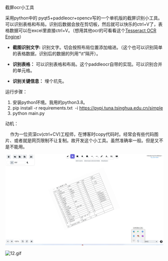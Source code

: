 截屏ocr小工具

采用python中的 pyqt5+paddleocr+opencv写的一个单机版的截屏识别小工具。可以识别表格和布局。识别后数据会放在剪切板，然后就可以快乐的ctrl+V了，表格数据可以在excel里直接ctrl+V。（想用其他ocr的可看看这个[Tesseract OCR Engine](https://github.com/tesseract-ocr/tesseract)）

- **截图识别文字:** 识别文字。切会按照布局位置添加缩进。（这个也可以识别简单的表格数据，识别后的数据的列用“\t“隔开）。  

- **识别表格：** 可以识别表格和布局。这个paddleocr自带的实现。可以识别合并的单元格。

- **识别关键信息：** 埋个坑先。

运行步骤：

1. 安装python环境。我用的python3.8。
2. pip install -r requirements.txt  -i https://pypi.tuna.tsinghua.edu.cn/simple
3. python main.py

动机：

    作为一位资深cv(ctrl+CV)工程师，在博客时copy代码时。经常会有些代码图片、或者就是网页限制不让复制。故开发这个小工具。虽然准确率一般。但是又不是不能用。

![13.gif](.\res\13.gif)

![12.gif](D:\2-learn\python\ScreenShotOcr\res\12.gif)
